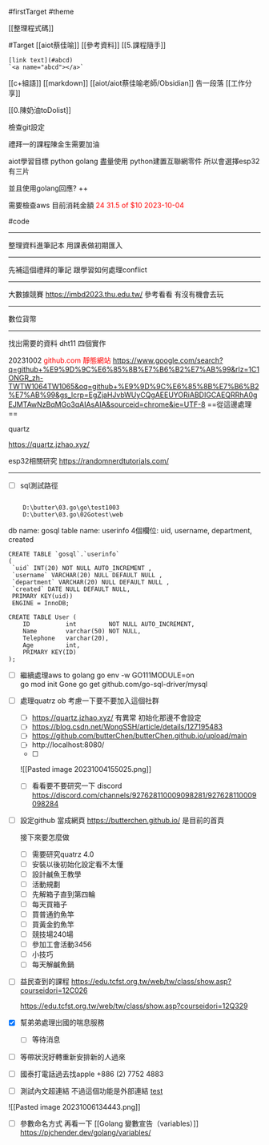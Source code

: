 #firstTarget
#theme 

[[整理程式碼]]

#Target 
[[aiot蔡佳喻]]
[[參考資料]]
[[5.課程隨手]]


```
[link text](#abcd)
`<a name="abcd"></a>`
```
[[c+組語]]
[[markdown]]
[[aiot/aiot蔡佳喻老師/Obsidian]]
告一段落
[[工作分享]]


[[0.陳奶油toDolist]]

檢查git設定

禮拜一的課程陳金生需要加油

aiot學習目標
python
golang
盡量使用 python建置互聯網零件
所以會選擇esp32 有三片

並且使用golang回應?
++

需要檢查aws 目前消耗金額
<font color=red>24</font>
<font color=red>31.5 of $10 2023-10-04</font>


#code

-------------------------
整理資料進筆記本
用課表做初期匯入

------------------
先補這個禮拜的筆記
跟學習如何處理conflict

------------------------------------
大數據競賽
https://imbd2023.thu.edu.tw/
參考看看 有沒有機會去玩

----------------------
數位貨幣
****

找出需要的資料
dht11 四個實作
<a name="abcd"></a>


20231002
<font color= red>
github.com 靜態網站</font>
https://www.google.com/search?q=github+%E9%9D%9C%E6%85%8B%E7%B6%B2%E7%AB%99&rlz=1C1ONGR_zh-TWTW1064TW1065&oq=github+%E9%9D%9C%E6%85%8B%E7%B6%B2%E7%AB%99&gs_lcrp=EgZjaHJvbWUyCQgAEEUYORiABDIGCAEQRRhA0gEJMTAwNzBqMGo3qAIAsAIA&sourceid=chrome&ie=UTF-8
==從這邊處理==




quartz

https://quartz.jzhao.xyz/

esp32相關研究
https://randomnerdtutorials.com/

-------------------

- [ ] sql測試路徑
```

	D:\butter\03.go\go\test1003
	D:\butter\03.go\02Gotest\web
```
db name: gosql
table name: userinfo
4個欄位: uid, username, department, created
```mysql
CREATE TABLE `gosql`.`userinfo` 
( 
 `uid` INT(20) NOT NULL AUTO_INCREMENT ,
 `username` VARCHAR(20) NULL DEFAULT NULL ,
 `department` VARCHAR(20) NULL DEFAULT NULL ,
 `created` DATE NULL DEFAULT NULL,
 PRIMARY KEY(uid)) 
 ENGINE = InnoDB;

CREATE TABLE User (
    ID          int         NOT NULL AUTO_INCREMENT,
    Name        varchar(50) NOT NULL,
    Telephone   varchar(20),
    Age         int,
    PRIMARY KEY(ID)
);
```

- [ ] 繼續處理aws to golang
	 go env -w GO111MODULE=on      
	 go mod init Gone
	 go get github.com/go-sql-driver/mysql
- [ ] 處理quatrz ob
	考慮一下要不要加入這個社群
	- [ ] https://quartz.jzhao.xyz/
	有異常 初始化那邊不會設定
	- [ ] https://blog.csdn.net/WongSSH/article/details/127195483
	- [ ] https://github.com/butterChen/butterChen.github.io/upload/main
	- [ ] http://localhost:8080/
	- [ ] 
	![[Pasted image 20231004155025.png]]
	- [ ] 看看要不要研究一下 discord
		https://discord.com/channels/927628110009098281/927628110009098284
		
- [ ] 設定github 當成網頁
	https://butterchen.github.io/
	是目前的首頁

	接下來要怎麼做
	- [ ] 需要研究quatrz 4.0
	- [ ] 安裝以後初始化設定看不太懂
	- [ ] 設計鹹魚王教學
	- [ ] 活動規劃
	- [ ] 先解箱子直到第四輪
	- [ ] 每天買箱子
	- [ ] 買普通釣魚竿
	- [ ] 買黃金釣魚竿
	- [ ] 競技場240場
	- [ ] 參加工會活動3456
	- [ ] 小技巧
	- [ ] 每天解鹹魚鍋
- [ ] 益民查到的課程
	https://edu.tcfst.org.tw/web/tw/class/show.asp?courseidori=12C026
	
	https://edu.tcfst.org.tw/web/tw/class/show.asp?courseidori=12Q329

- [x] 幫弟弟處理出國的喘息服務
	- [ ] 等待消息
- [ ] 等帶狀況好轉重新安排新的人過來
- [ ] 國泰打電話過去找apple
	+886 (2) 7752 4883
- [ ] 測試內文超連結 不過這個功能是外部連結
[test](#Target )

![[Pasted image 20231006134443.png]]

- [ ] 參數命名方式
	再看一下
	[[Golang 變數宣告（variables）]]
	https://pjchender.dev/golang/variables/